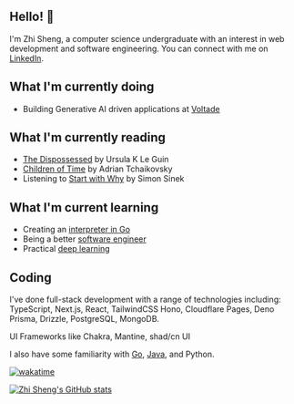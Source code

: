 ## Hello! 👋

I'm Zhi Sheng, a computer science undergraduate with an interest in web development and software engineering.
You can connect with me on [LinkedIn](https://www.linkedin.com/in/cheng-zhi-sheng/).

## What I'm currently doing

- Building Generative AI driven applications at [Voltade](https://voltade.com/)

## What I'm currently reading

- [The Dispossessed](https://www.goodreads.com/book/show/13651.The_Dispossessed) by Ursula K Le Guin
- [Children of Time](https://www.goodreads.com/book/show/25499718-children-of-time) by Adrian Tchaikovsky
- Listening to [Start with Why](https://www.goodreads.com/book/show/7108725-start-with-why) by Simon Sinek

## What I'm current learning

- Creating an [interpreter in Go](https://interpreterbook.com/)
- Being a better [software engineer](https://www.engguidebook.com/)
- Practical [deep learning](https://course.fast.ai/)

## Coding

I've done full-stack development with a range of technologies including:
TypeScript, Next.js, React, TailwindCSS
Hono, Cloudflare Pages, Deno
Prisma, Drizzle, PostgreSQL, MongoDB.

UI Frameworks like Chakra, Mantine, shad/cn UI

I also have some familiarity with [Go](https://github.com/tim-pipi/cloudwego-api-gateway), [Java](https://github.com/AY2324S1-CS2103T-W17-2/tp/), and Python.

[![wakatime](https://wakatime.com/badge/user/d6201fba-7b7a-43d0-b67c-925d368e2dbd.svg)](https://wakatime.com/@d6201fba-7b7a-43d0-b67c-925d368e2dbd)

[![Zhi Sheng's GitHub stats](https://github-readme-stats-psi-peach-33.vercel.app/api?username=zsh-eng)](https://github.com/zsh-eng)
